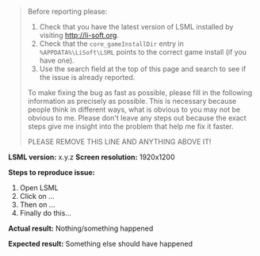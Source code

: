> Before reporting please:
> 1. Check that you have the latest version of LSML installed by visiting http://li-soft.org.
> 2. Check that the `core_gameInstallDir` entry in `%APPDATA%\LiSoft\LSML` points to the correct game install (if you have one).
> 3. Use the search field at the top of this page and search to see if the issue is already reported.
>
> To make fixing the bug as fast as possible, please fill in the following information as precisely as possible.
> This is necessary because people think in different ways, what is obvious to you may not be obvious to me. Please don't leave any steps out because the exact steps give me insight into the problem that help me fix it faster.
> 
> PLEASE REMOVE THIS LINE AND ANYTHING ABOVE IT!

**LSML version:** x.y.z
**Screen resolution:** 1920x1200

**Steps to reproduce issue:**
1. Open LSML
2. Click on ... 
3. Then on ...
4. Finally do this...

**Actual result:**
Nothing/something happened

**Expected result:**
Something else should have happened
